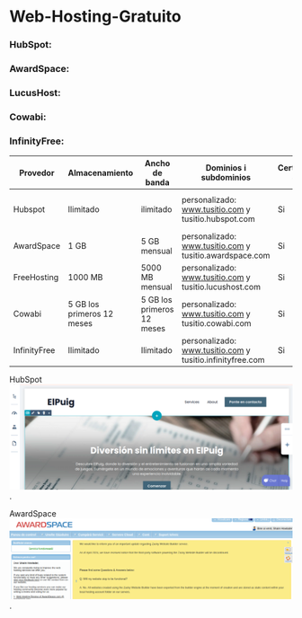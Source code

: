 # Web-Hosting-Gratuito
### HubSpot:
### AwardSpace:
### LucusHost:
### Cowabi:
### InfinityFree:

| Provedor  | Almacenamiento | Ancho de banda | Dominios i subdominios | Certificado SSL | Publicidad | Otras caracteristicas | Enlaçe |
|-----------|----------------|----------------|------------------------|-----------------|------------|-----------------------|--------|
| Hubspot   | Ilimitado      | ilimitado| personalizado: www.tusitio.com y tusitio.hubspot.com|Si|Cursos para crear campañas publicitarias|k|www.hubspot.com|
| AwardSpace| 1 GB   |5 GB mensual|personalizado: www.tusitio.com y tusitio.awardspace.com |Si|No tiene publicidad|k|www.awardspace.com|
|FreeHosting |1000 MB  | 5000 MB mensual|personalizado: www.tusitio.com y tusitio.lucushost.com| Si|No tiene publicidad|k|www.lucushost.com
| Cowabi | 5 GB los primeros 12 meses |5 GB los primeros 12 meses|personalizado: www.tusitio.com y tusitio.cowabi.com|Si|No tiene publicidad|k|www.cowabi.com|
| InfinityFree| Ilimitado | Ilimitado|personalizado: www.tusitio.com y tusitio.infinityfree.com|Si|No tiene publicidad|k|www.infinityfree.com|

HubSpot 
![text alternatiu](1.png).

AwardSpace
![text alternatiu](2.png).
